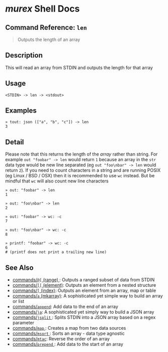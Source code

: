 # _murex_ Shell Docs

## Command Reference: `len` 

> Outputs the length of an array

## Description

This will read an array from STDIN and outputs the length for that array

## Usage

    <STDIN> -> len -> <stdout>

## Examples

    » tout: json (["a", "b", "c"]) -> len 
    3

## Detail

Please note that this returns the length of the _array_ rather than string.
For example `out "foobar" -> len` would return `1` because an array in the
`str` data type would be new line separated (eg `out "foo\nbar" -> len`
would return `2`). If you need to count characters in a string and are
running POSIX (eg Linux / BSD / OSX) then it is recommended to use `wc`
instead. But be mindful that `wc` will also count new line characters

    » out: "foobar" -> len
    1
    
    » out: "foo\nbar" -> len
    2
    
    » out: "foobar" -> wc: -c
    7
    
    » out: "foo\nbar" -> wc: -c
    8
    
    » printf: "foobar" -> wc: -c
    6
    # (printf does not print a trailing new line)

## See Also

* [commands/`@[` (range) ](../commands/range.md):
  Outputs a ranged subset of data from STDIN
* [commands/`[[` (element)](../commands/element.md):
  Outputs an element from a nested structure
* [commands/`[` (index)](../commands/index.md):
  Outputs an element from an array, map or table
* [commands/`a` (mkarray)](../commands/a.md):
  A sophisticated yet simple way to build an array or list
* [commands/`append`](../commands/append.md):
  Add data to the end of an array
* [commands/`ja`](../commands/ja.md):
  A sophisticated yet simply way to build a JSON array
* [commands/`jsplit` ](../commands/jsplit.md):
  Splits STDIN into a JSON array based on a regex parameter
* [commands/`map` ](../commands/map.md):
  Creates a map from two data sources
* [commands/`msort` ](../commands/msort.md):
  Sorts an array - data type agnostic
* [commands/`mtac`](../commands/mtac.md):
  Reverse the order of an array
* [commands/`prepend` ](../commands/prepend.md):
  Add data to the start of an array